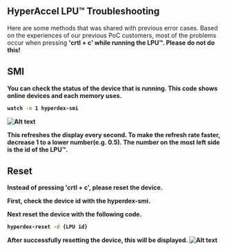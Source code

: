 ## HyperAccel LPU™ Troubleshooting

Here are some methods that was shared with previous error cases.
Based on the experiences of our previous PoC customers, most of the problems occur when pressing <b>'crtl + c' while running the LPU™. Please do not do this!

## SMI

You can check the status of the device that is running. This code shows online devices and each memory uses. 

```bash
watch -n 1 hyperdex-smi
```
![Alt text](image-1.png)

This refreshes the display every second. To make the refresh rate faster, decrease 1 to a lower number(e.g. 0.5). The number on the most left side is the id of the LPU™.

## Reset

Instead of pressing <b>'crtl + c', please reset the device.

First, check the device id with the hyperdex-smi.

Next reset the device with the following code.

```bash
hyperdex-reset -d {LPU id}
```     

After successfully resetting the device, this will be displayed.
![Alt text](<Screenshot 2024-07-18 at 3.52.18 PM-1.png>)